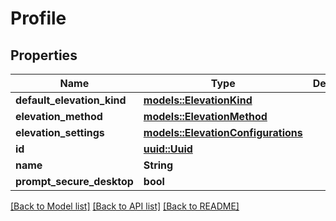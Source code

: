 # Profile

## Properties

Name | Type | Description | Notes
------------ | ------------- | ------------- | -------------
**default_elevation_kind** | [**models::ElevationKind**](ElevationKind.md) |  | 
**elevation_method** | [**models::ElevationMethod**](ElevationMethod.md) |  | 
**elevation_settings** | [**models::ElevationConfigurations**](ElevationConfigurations.md) |  | 
**id** | [**uuid::Uuid**](uuid::Uuid.md) |  | 
**name** | **String** |  | 
**prompt_secure_desktop** | **bool** |  | 

[[Back to Model list]](../README.md#documentation-for-models) [[Back to API list]](../README.md#documentation-for-api-endpoints) [[Back to README]](../README.md)


